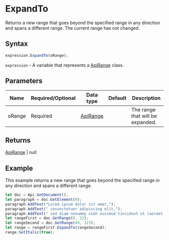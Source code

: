 # ExpandTo

Returns a new range that goes beyond the specified range in any direction and spans a different range. The current range has not changed.

## Syntax

```javascript
expression.ExpandTo(oRange);
```

`expression` - A variable that represents a [ApiRange](../ApiRange.md) class.

## Parameters

| **Name** | **Required/Optional** | **Data type** | **Default** | **Description** |
| ------------- | ------------- | ------------- | ------------- | ------------- |
| oRange | Required | [ApiRange](../../ApiRange/ApiRange.md) |  | The range that will be expanded. |

## Returns

[ApiRange](../../ApiRange/ApiRange.md) \| null

## Example

This example returns a new range that goes beyond the specified range in any direction and spans a different range.

```javascript editor-
let doc = Api.GetDocument();
let paragraph = doc.GetElement(0);
paragraph.AddText("Lorem ipsum dolor sit amet,");
paragraph.AddText(" consectetuer adipiscing elit,");
paragraph.AddText(" sed diam nonummy nibh euismod tincidunt ut laoreet dolore magna aliquam erat volutpat.");
let rangeFirst = doc.GetRange(0, 22);
let rangeSecond = doc.GetRange(49, 123);
let range = rangeFirst.ExpandTo(rangeSecond);
range.SetItalic(true);
```
